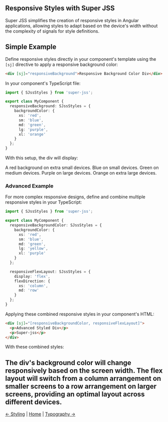 ## Responsive Styles with Super JSS

Super JSS simplifies the creation of responsive styles in Angular applications, allowing styles to adapt based on the device's width without the complexity of signals for style definitions.

## Simple Example

Define responsive styles directly in your component's template using the `[sj]` directive to apply a responsive background color:

```html
<div [sj]="responsiveBackground">Responsive Background Color Div</div>
```

In your component's TypeScript file:
```typescript
import { SJssStyles } from 'super-jss';

export class MyComponent {
  responsiveBackground: SJssStyles = {
    backgroundColor: {
      xs: 'red',
      sm: 'blue',
      md: 'green',
      lg: 'purple',
      xl: 'orange'
    }
  };
}

```
With this setup, the div will display:

A red background on extra small devices.
Blue on small devices.
Green on medium devices.
Purple on large devices.
Orange on extra large devices.

### Advanced Example
For more complex responsive designs, define and combine multiple responsive styles in your TypeScript:

```typescript
import { SJssStyles } from 'super-jss';

export class MyComponent {
  responsiveBackgroundColor: SJssStyles = {
    backgroundColor: {
      xs: 'red',
      sm: 'blue',
      md: 'green',
      lg: 'yellow',
      xl: 'purple'
    }
  };

  responsiveFlexLayout: SJssStyles = {
    display: 'flex',
    flexDirection: {
      xs: 'column',
      md: 'row'
    }
  };
}

```
Applying these combined responsive styles in your component's HTML:
```html
<div [sj]="[responsiveBackgroundColor, responsiveFlexLayout]">
  <p>Advanced Styled Div</p>
  <p>Super-jss</p>
</div>
```

With these combined styles:

The div's background color will change responsively based on the screen width.
The flex layout will switch from a column arrangement on smaller screens to a row arrangement on larger screens, providing an optimal layout across different devices.
---

[← Styling](basic-usage.md) | [Home](index.md) | [Typography →](typography.md)

